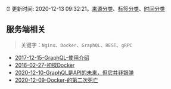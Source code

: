 :alarm_clock: 更新时间: 2020-12-13 09:32:21。[来源分类](../README.md)、[标签分类](../TAGS.md)、[时间分类](../TIMELINE.md)

## 服务端相关


> 关键字：`Nginx`、`Docker`、`GraphQL`、`REST`、`gRPC`



- [2017-12-15-GraphQL-使用介绍](https://aotu.io/notes/2017/12/15/graphql-use/) 
- [2016-02-27-初探Docker](https://aotu.io/notes/2016/02/27/docker/) 
- [2020-12-10-GraphQL是API的未来，但它并非银弹](https://www.ershicimi.com/p/0faa77ba62b3ea90becddf16ce5366c3) 
- [2020-12-09-Docker-的第二次死亡](https://www.ershicimi.com/p/29fa84049309a7c25183b782b2b5a294) 
